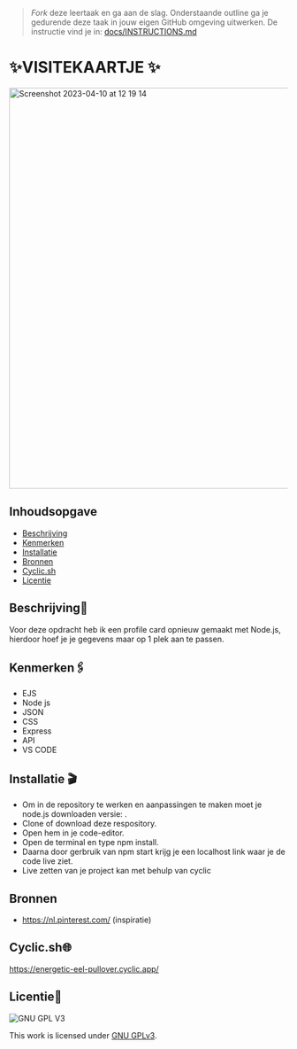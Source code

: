 > _Fork_ deze leertaak en ga aan de slag. Onderstaande outline ga je gedurende deze taak in jouw eigen GitHub omgeving uitwerken. De instructie vind je in: [docs/INSTRUCTIONS.md](docs/INSTRUCTIONS.md)

# ✨VISITEKAARTJE ✨

<img width="724" alt="Screenshot 2023-04-10 at 12 19 14" src="https://user-images.githubusercontent.com/112861555/230883240-d10416b9-3082-41fe-b86d-b27ddf8c2bda.png">

## Inhoudsopgave

  * [Beschrijving](#beschrijving)
  * [Kenmerken](#kenmerken)
  * [Installatie](#installatie)
  * [Bronnen](#bronnen)
  * [Cyclic.sh](#cyclic.sh)
  * [Licentie](#licentie)

## Beschrijving📑
Voor deze opdracht heb ik een profile card opnieuw gemaakt met Node.js, hierdoor hoef je je gegevens maar op 1 plek aan te passen.



## Kenmerken🖇️
<!-- Bij Kenmerken staat welke technieken zijn gebruikt en hoe. Wat is de HTML structuur? Wat zijn de belangrijkste dingen in CSS? Wat is er met Javascript gedaan en hoe? Misschien heb je een framwork of library gebruikt? -->

* EJS
* Node js
* JSON
* CSS
* Express
* API
* VS CODE

## Installatie 🎬
* Om in de repository te werken en aanpassingen te maken moet je node.js downloaden versie: .
* Clone of download deze respository.
* Open hem in je code-editor.
* Open de terminal en type npm install.
* Daarna door gerbruik van npm start krijg je een localhost link waar je de code live ziet.
* Live zetten van je project kan met behulp van cyclic

## Bronnen
* https://nl.pinterest.com/ (inspiratie)


## Cyclic.sh🌐 
https://energetic-eel-pullover.cyclic.app/

## Licentie💯 

![GNU GPL V3](https://www.gnu.org/graphics/gplv3-127x51.png)

This work is licensed under [GNU GPLv3](./LICENSE).
